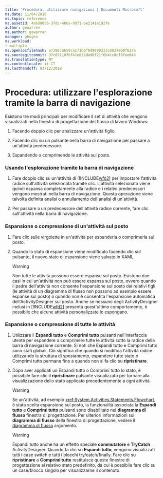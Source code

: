 ```yaml
---
title: 'Procedura: utilizzare navigazioni | Documenti Microsoft'
ms.date: 11/04/2016
ms.topic: reference
ms.assetid: 4a688056-37dc-406a-9071-be2141e192fe
author: gewarren
ms.author: gewarren
manager: ghogen
ms.workload:
- multiple
ms.openlocfilehash: a7392ca650ca171b6f9d9090333c0837eb0f627a
ms.sourcegitcommit: 37c87118f6f41e832da96f21f6b4cc0cf8fee046
ms.translationtype: MT
ms.contentlocale: it-IT
ms.lasthandoff: 03/12/2018
---
```

# <a name="how-to-use-breadcrumb-navigation"></a>Procedura: utilizzare l'esplorazione tramite la barra di navigazione

Esistono tre modi principali per modificare il set di attività che vengono visualizzati nella finestra di progettazione del flusso di lavoro Windows:

1.  Facendo doppio clic per analizzare un'attività figlio.

2.  Facendo clic su un pulsante nella barra di navigazione per passare a un'attività predecessore.

3.  Espandendo o comprimendo le attività sul posto.

### <a name="using-breadcrumb-navigation"></a>Usando l'esplorazione tramite la barra di navigazione

1.  Fare doppio clic su un'attività di [!INCLUDE[wfd2](../workflow-designer/includes/wfd2_md.md)] per impostare l'attività radice sull'attività selezionata tramite clic. L'attività selezionata viene quindi espansa completamente alla radice e i relativi predecessori vengono mostrati nella barra di navigazione. Questa operazione viene talvolta definita analisi o annullamento dell'analisi di un'attività.

2.  Per passare a un predecessore dell'attività radice corrente, fare clic sull'attività nella barra di navigazione.

### <a name="expanding-or-collapsing-an-activity-in-place"></a>Espansione o compressione di un'attività sul posto

1.  Fare clic sulle virgolette in un'attività per espanderla o comprimerla sul posto.

2.  Quando lo stato di espansione viene modificato facendo clic sul pulsante, il nuovo stato di espansione viene salvato in XAML.

    > [!WARNING]
    > Non tutte le attività possono essere espanse sul posto. Esistono due casi in cui un'attività non può essere espansa sul posto, ovvero quando il padre dell'attività non consente l'espansione sul posto dei relativi figli (le attività di un diagramma di flusso non possono ad esempio essere espanse sul posto) o quando non è consentita l'espansione automatica dell'ActivityDesigner sul posto. Anche se nessuno degli ActivityDesigner inclusi in [!INCLUDE[wfd2](../workflow-designer/includes/wfd2_md.md)] presenta quest'ultimo comportamento, è possibile che alcune attività personalizzate lo espongano.

### <a name="expanding-all-or-collapsing-all-activities"></a>Espansione o compressione di tutte le attività

1.  Utilizzare il **Espandi tutto** e **Comprimi tutto** pulsanti nell'interfaccia utente per espandere o comprimere tutte le attività sotto la radice della barra di navigazione corrente. Si noti che Espandi tutto e Comprimi tutto sono stati globali. Ciò significa che quando si modifica l'attività radice utilizzando la struttura di spostamento, espandere tutte stato o Comprimi tutto permane fino a quando non si fa clic su **ripristinare**.

2.  Dopo aver applicati un Espandi tutto o Comprimi tutto lo stato, è possibile fare clic il **ripristinare** pulsante visualizzato per tornare alla visualizzazione dello stato applicato precedentemente a ogni attività.

    > [!WARNING]
    > Se un'attività, ad esempio <xref:System.Activities.Statements.Flowchart>, è stata scelta espansione sul posto, la funzionalità associata la **Espandi tutto** e **Comprimi tutto** pulsanti sono disabilitato nel **diagramma di flusso**  finestra di progettazione. Per ulteriori informazioni sul **diagramma di flusso** della finestra di progettazione, vedere il [diagramma di flusso](../workflow-designer/flowchart-activity-designer.md) argomento.

    > [!WARNING]
    > Espandi tutto anche ha un effetto speciale **commutatore** e **TryCatch** ActivityDesigner. Quando fa clic su **Espandi tutto**, vengono visualizzati tutti i case switch e tutti i blocchi try/catch/finally. Fare clic su **ripristinare** o **Comprimi tutto** restituisce queste finestre di progettazione al relativo stato predefinito, da cui è possibile fare clic su un case/blocco singolo per visualizzarne il contenuto.